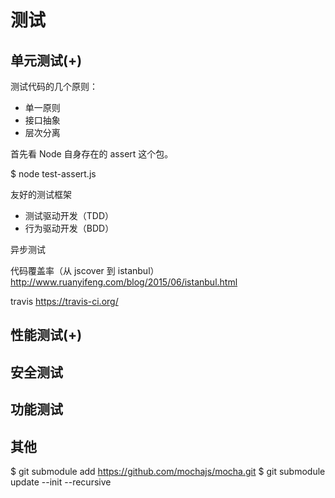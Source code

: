 测试
====

单元测试(+)
----

测试代码的几个原则：

- 单一原则
- 接口抽象
- 层次分离

首先看 Node 自身存在的 assert 这个包。

  $ node test-assert.js

友好的测试框架

- 测试驱动开发（TDD）
- 行为驱动开发（BDD）

异步测试

代码覆盖率（从 jscover 到 istanbul）
<http://www.ruanyifeng.com/blog/2015/06/istanbul.html>

travis
<https://travis-ci.org/>

性能测试(+)
----

安全测试
----

功能测试
----

其他
----

  $ git submodule add https://github.com/mochajs/mocha.git
  $ git submodule update --init --recursive
